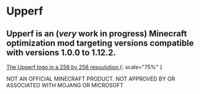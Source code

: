 # Upperf
## Upperf is an (*very* work in progress) Minecraft optimization mod targeting versions compatible with versions 1.0.0 to 1.12.2.

[The Upperf logo in a 256 by 256 resoulution.](https://github.com/Idkbuster40/Upperf/blob/master/upperf_logo_256.png){: scale="75%" } 


NOT AN OFFICIAL MINECRAFT PRODUCT. NOT APPROVED BY OR ASSOCIATED WITH MOJANG OR MICROSOFT
